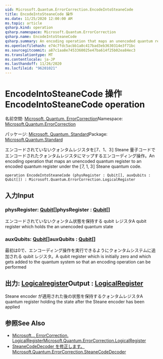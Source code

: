 ```yaml
---
uid: Microsoft.Quantum.ErrorCorrection.EncodeIntoSteaneCode
title: EncodeIntoSteaneCode 操作
ms.date: 11/25/2020 12:00:00 AM
ms.topic: article
qsharp.kind: operation
qsharp.namespace: Microsoft.Quantum.ErrorCorrection
qsharp.name: EncodeIntoSteaneCode
qsharp.summary: An encoding operation that maps an unencoded quantum register to an encoded quantum register under the ⟦7, 1, 3⟧ Steane quantum code.
ms.openlocfilehash: e74c7fdc5acbb1a8c417bad3eb3630314e3f71bc
ms.sourcegitcommit: a87c1aa8e7453360025e47ba614f25b02ea84ec3
ms.translationtype: MT
ms.contentlocale: ja-JP
ms.lasthandoff: 11/26/2020
ms.locfileid: "96201021"
---
```

# <a name="encodeintosteanecode-operation"></a><span data-ttu-id="83947-102">EncodeIntoSteaneCode 操作</span><span class="sxs-lookup"><span data-stu-id="83947-102">EncodeIntoSteaneCode operation</span></span>

<span data-ttu-id="83947-103">名前空間: [Microsoft. Quantum. ErrorCorrection](xref:Microsoft.Quantum.ErrorCorrection)</span><span class="sxs-lookup"><span data-stu-id="83947-103">Namespace: [Microsoft.Quantum.ErrorCorrection](xref:Microsoft.Quantum.ErrorCorrection)</span></span>

<span data-ttu-id="83947-104">パッケージ: [Microsoft. Quantum. Standard](https://nuget.org/packages/Microsoft.Quantum.Standard)</span><span class="sxs-lookup"><span data-stu-id="83947-104">Package: [Microsoft.Quantum.Standard](https://nuget.org/packages/Microsoft.Quantum.Standard)</span></span>


<span data-ttu-id="83947-105">エンコードされていないクォンタムレジスタを⟦7、1、3⟧ Steane 量子コードでエンコードされたクォンタムレジスタにマップするエンコーディング操作。</span><span class="sxs-lookup"><span data-stu-id="83947-105">An encoding operation that maps an unencoded quantum register to an encoded quantum register under the ⟦7, 1, 3⟧ Steane quantum code.</span></span>

```qsharp
operation EncodeIntoSteaneCode (physRegister : Qubit[], auxQubits : Qubit[]) : Microsoft.Quantum.ErrorCorrection.LogicalRegister
```


## <a name="input"></a><span data-ttu-id="83947-106">入力</span><span class="sxs-lookup"><span data-stu-id="83947-106">Input</span></span>

### <a name="physregister--qubit"></a><span data-ttu-id="83947-107">physRegister: [Qubit](xref:microsoft.quantum.lang-ref.qubit)[]</span><span class="sxs-lookup"><span data-stu-id="83947-107">physRegister : [Qubit](xref:microsoft.quantum.lang-ref.qubit)[]</span></span>

<span data-ttu-id="83947-108">エンコードされていないクォンタム状態を保持する qubit レジスタ</span><span class="sxs-lookup"><span data-stu-id="83947-108">A qubit register which holds the an unencoded quantum state</span></span>


### <a name="auxqubits--qubit"></a><span data-ttu-id="83947-109">auxQubits: [Qubit](xref:microsoft.quantum.lang-ref.qubit)[]</span><span class="sxs-lookup"><span data-stu-id="83947-109">auxQubits : [Qubit](xref:microsoft.quantum.lang-ref.qubit)[]</span></span>

<span data-ttu-id="83947-110">最初は0で、エンコーディング操作を実行できるようにクォンタムシステムに追加される qubit レジスタ。</span><span class="sxs-lookup"><span data-stu-id="83947-110">A qubit register which is initially zero and which gets added to the quantum system so that an encoding operation can be performed</span></span>



## <a name="output--logicalregister"></a><span data-ttu-id="83947-111">出力: [Logicalregister](xref:Microsoft.Quantum.ErrorCorrection.LogicalRegister)</span><span class="sxs-lookup"><span data-stu-id="83947-111">Output : [LogicalRegister](xref:Microsoft.Quantum.ErrorCorrection.LogicalRegister)</span></span>

<span data-ttu-id="83947-112">Steane encoder が適用された後の状態を保持するクォンタムレジスタ</span><span class="sxs-lookup"><span data-stu-id="83947-112">A quantum register holding the state after the Steane encoder has been applied</span></span>

## <a name="see-also"></a><span data-ttu-id="83947-113">参照</span><span class="sxs-lookup"><span data-stu-id="83947-113">See Also</span></span>

- [<span data-ttu-id="83947-114">Microsoft... ErrorCorrection. LogicalRegister</span><span class="sxs-lookup"><span data-stu-id="83947-114">Microsoft.Quantum.ErrorCorrection.LogicalRegister</span></span>](xref:Microsoft.Quantum.ErrorCorrection.LogicalRegister)
- [<span data-ttu-id="83947-115">SteaneCodeDecoder を修正します。</span><span class="sxs-lookup"><span data-stu-id="83947-115">Microsoft.Quantum.ErrorCorrection.SteaneCodeDecoder</span></span>](xref:Microsoft.Quantum.ErrorCorrection.SteaneCodeDecoder)